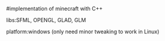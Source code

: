 #implementation of minecraft with C++

libs:SFML, OPENGL, GLAD, GLM

platform:windows (only need minor tweaking to work in Linux)

